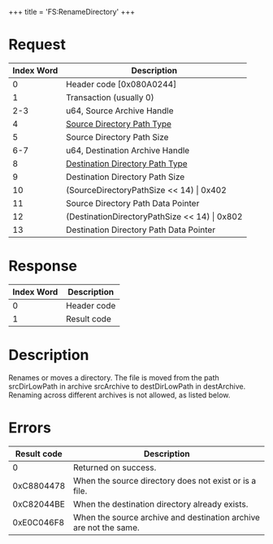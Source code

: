 +++
title = 'FS:RenameDirectory'
+++

# Request

| Index Word | Description                                                                |
|------------|----------------------------------------------------------------------------|
| 0          | Header code \[0x080A0244\]                                                 |
| 1          | Transaction (usually 0)                                                    |
| 2-3        | u64, Source Archive Handle                                                 |
| 4          | [Source Directory Path Type](Filesystem_services#PathType "wikilink")      |
| 5          | Source Directory Path Size                                                 |
| 6-7        | u64, Destination Archive Handle                                            |
| 8          | [Destination Directory Path Type](Filesystem_services#PathType "wikilink") |
| 9          | Destination Directory Path Size                                            |
| 10         | (SourceDirectoryPathSize \<\< 14) \| 0x402                                 |
| 11         | Source Directory Path Data Pointer                                         |
| 12         | (DestinationDirectoryPathSize \<\< 14) \| 0x802                            |
| 13         | Destination Directory Path Data Pointer                                    |

# Response

| Index Word | Description |
|------------|-------------|
| 0          | Header code |
| 1          | Result code |

# Description

Renames or moves a directory. The file is moved from the path
srcDirLowPath in archive srcArchive to destDirLowPath in destArchive.
Renaming across different archives is not allowed, as listed below.

# Errors

| Result code | Description                                                       |
|-------------|-------------------------------------------------------------------|
| 0           | Returned on success.                                              |
| 0xC8804478  | When the source directory does not exist or is a file.            |
| 0xC82044BE  | When the destination directory already exists.                    |
| 0xE0C046F8  | When the source archive and destination archive are not the same. |
